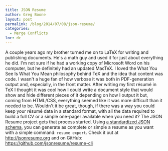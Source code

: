 ```yaml
---
title: JSON Resume
author: Greg Boone
layout: post
permalink: /blog/2014/07/08/json-resume/
categories:
  - Merge Conflicts
loc: dc
---
```

A couple years ago my brother turned me on to LaTeX for writing and publishing
documents. He's a math guy and used it for just about everything he did. I'm not
sure if he had a working copy of Microsoft Word on his computer, but he
definitely had an updated MacTeX. I loved the What You See Is What You Mean
philosophy behind TeX and the idea that content was code. I wasn't a huge fan of
how verbose it was both in PDF-generation output and, especially, in the front
matter. After writing my first résumé in TeX I thought it was cool how I could
write a document style that would show and hide different pieces of it depending
on how I output it but, coming from HTML/CSS, everything seemed like it was more
difficult than it needed to be. Wouldn't it be great, though, if there was a way
you could keep your résumé data in a standard format, with all the data required
to build a full CV or a simple one-pager available when you need it? The JSON
Resume project gets that process started. Using [a standardized JSON schema][1],
you can generate as complete or simple a resume as you want with a simple
command: `resume export`. Check it out at http://jsonresume.org and on GitHub:
https://github.com/jsonresume/resume-cli

 [1]: http://jsonresume.org
